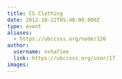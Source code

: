 ```yaml
---
title: CS Clothing 
date: 2012-10-22T05:48:00.000Z
type: event
aliases:
  - https://ubccsss.org/node/126
author:
  username: nshafiee
  link: https://ubccsss.org/user/17
images:
---
```



